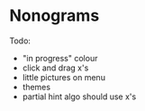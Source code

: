 # Nonograms

Todo:
- "in progress" colour
- click and drag x's
- little pictures on menu
- themes
- partial hint algo should use x's 